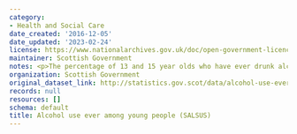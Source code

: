 ```yaml
---
category:
- Health and Social Care
date_created: '2016-12-05'
date_updated: '2023-02-24'
license: https://www.nationalarchives.gov.uk/doc/open-government-licence/version/3/
maintainer: Scottish Government
notes: <p>The percentage of 13 and 15 year olds who have ever drunk alcohol.</p>
organization: Scottish Government
original_dataset_link: http://statistics.gov.scot/data/alcohol-use-ever-among-young-people-salsus
records: null
resources: []
schema: default
title: Alcohol use ever among young people (SALSUS)
---
```

